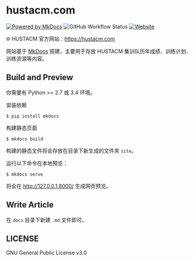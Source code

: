 # hustacm.com

[![Powered by MkDocs](https://img.shields.io/badge/Powered%20by-MkDocs-blue)](https://www.mkdocs.org/)
![GitHub Workflow Status](https://img.shields.io/github/actions/workflow/status/HUSTACM/hustacm.com/deploy.yml)
[![Website](https://img.shields.io/website?down_message=offline&up_color=green&up_message=online&url=https%3A%2F%2Fhustacm.com)](https://hustacm.com)

🌐 HUSTACM 官方网站：<https://hustacm.com>

网站基于 [MkDocs](https://www.mkdocs.org/) 搭建，主要用于存放 HUSTACM 集训队历年成绩、训练计划、训练资源等内容。

## Build and Preview

你需要有 Python >= 2.7 或 3.4 环境。

安装依赖

```shell
$ pip install mkdocs
```

构建静态页面

```shell
$ mkdocs build
```

构建的静态文件将会存放在目录下新生成的文件夹 `site`。

运行以下命令在本地预览：

```shell
$ mkdocs serve
```

将会在 <http://127.0.0.1:8000/> 生成网页预览。

## Write Article

在 `docs` 目录下新建 `.md` 文件即可。

## LICENSE

GNU General Public License v3.0
